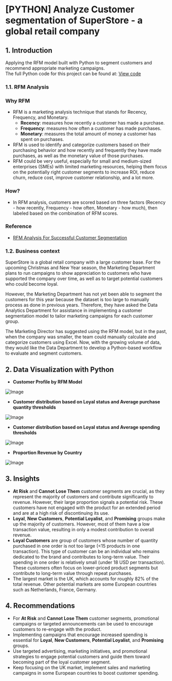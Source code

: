# [PYTHON] Analyze Customer segmentation of SuperStore - a global retail company

## 1. Introduction
Applying the RFM model built with Python to segment customers and recommend appropriate marketing campaigns.\
The full Python code for this project can be found at: [View code](https://colab.research.google.com/drive/1SGRJx5Mqa6DhBUVCZ_9IAY9aNhHHdBIG#scrollTo=EmqsV049KgD-)
### 1.1. RFM Analysis
### Why RFM
- RFM is a marketing analysis technique that stands for Recency, Frequency, and Monetary.
  - **Recency**: measures how recently a customer has made a purchase.
  - **Frequency**: measures how often a customer has made purchases.
  - **Monetary**: measures the total amount of money a customer has spent on purchases.
- RFM is used to identify and categorize customers based on their purchasing behavior and how recently and frequently they have made purchases, as well as the monetary value of those purchases.
- RFM could be very useful, especially for small and medium-sized enterprises (SMEs) with limited marketing resources, helping them focus on the potentially right customer segments to increase ROI, reduce churn, reduce cost, improve customer relationship, and a lot more.

### How?
- In RFM analysis, customers are scored based on three factors (Recency - how recently, Frequency - how often, Monetary - how much), then labeled based on the combination of RFM scores.

### Reference
- [RFM Analysis For Successful Customer Segmentation](https://www.putler.com/rfm-analysis)
### 1.2. Business context
SuperStore is a global retail company with a large customer base. For the upcoming Christmas and New Year season, the Marketing Department plans to run campaigns to show appreciation to customers who have supported the company over time, as well as to target potential customers who could become loyal.

However, the Marketing Department has not yet been able to segment the customers for this year because the dataset is too large to manually process as done in previous years. Therefore, they have asked the Data Analytics Department for assistance in implementing a customer segmentation model to tailor marketing campaigns for each customer group.

The Marketing Director has suggested using the RFM model, but in the past, when the company was smaller, the team could manually calculate and categorize customers using Excel. Now, with the growing volume of data, they would like the Data Department to develop a Python-based workflow to evaluate and segment customers.

## 2. Data Visualization with Python
- **Customer Profile by RFM Model**

![Image](https://github.com/user-attachments/assets/8897d439-c0e1-4b69-8171-540316ba0786)

- **Customer distribution based on Loyal status and Average purchase quantity thresholds**
  
![Image](https://github.com/user-attachments/assets/d57d97ac-289d-42dd-afe5-9a36879ac072)

- **Customer distribution based on Loyal status and Average spending thresholds**

![Image](https://github.com/user-attachments/assets/d76c83d3-4884-428b-b21d-d47cc36fbe11)

- **Proportion Revenue by Country**
  
![Image](https://github.com/user-attachments/assets/3814adaa-cf48-429e-8611-1e81dfcadd69)

## 3. Insights
- **At Risk** and **Cannot Lose Them** customer segments are crucial, as they represent the majority of customers and contribute significantly to revenue. However, their large proportion signals a potential risk. These customers have not engaged with the product for an extended period and are at a high risk of discontinuing its use.
- **Loyal**, **New Customers**, **Potential Loyalist**, and **Promising** groups make up the majority of customers. However, most of them have a low transaction value, resulting in only a modest contribution to overall revenue.
- **Loyal Customers** are group of customers whose number of quantity purchased in one order is not too large (<15 products in one transaction). This type of customer can be an individual who remains dedicated to the brand and contributes to long-term value. Their spending in one order is relatively small (under 18 USD per transaction). These customers often focus on lower-priced product segments but contribute to long-term value through repeat purchases.
- The largest market is the UK, which accounts for roughly 82% of the total revenue. Other potential markets are some European countries such as Netherlands, France, Germany.
## 4. Recommendations
- For **At Risk** and **Cannot Lose Them** customer segments, promotional campaigns or targeted announcements can be used to encourage customers to re-engage with the product.
- Implementing campaigns that encourage increased spending is essential for **Loyal**, **New Customers**, **Potential Loyalist**, and **Promising** groups.
- Use targeted advertising, marketing initiatives, and promotional strategies to engage potential customers and guide them toward becoming part of the loyal customer segment.
- Keep focusing on the UK market, implement sales and marketing campaigns in some European countries to boost customer spending.
